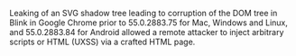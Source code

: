 Leaking of an SVG shadow tree leading to corruption of the DOM tree in Blink in Google Chrome prior to 55.0.2883.75 for Mac, Windows and Linux, and 55.0.2883.84 for Android allowed a remote attacker to inject arbitrary scripts or HTML (UXSS) via a crafted HTML page.